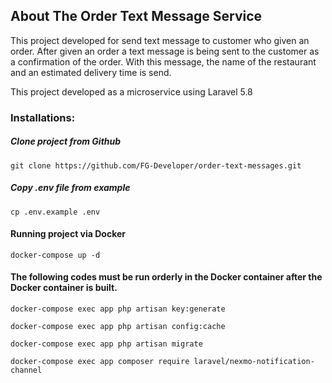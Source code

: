 ## About The Order Text Message Service

This project developed for send text message to customer who given an order. After given an order a text message is being sent to the customer as a confirmation of the order. With this message, the name of the restaurant and an estimated delivery time is send.

This project developed as a microservice using Laravel 5.8

### Installations:

##### Clone project from Github
``git clone https://github.com/FG-Developer/order-text-messages.git``

##### Copy .env file from example
``cp .env.example .env``

#### Running project via Docker
``docker-compose up -d``

#### The following codes must be run orderly in the Docker container after the Docker container is built.

``docker-compose exec app php artisan key:generate``

``docker-compose exec app php artisan config:cache``

``docker-compose exec app php artisan migrate``

``docker-compose exec app composer require laravel/nexmo-notification-channel``
